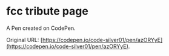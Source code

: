 # fcc tribute page

A Pen created on CodePen.

Original URL: [https://codepen.io/code-silver01/pen/azORYyE](https://codepen.io/code-silver01/pen/azORYyE).

